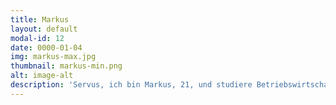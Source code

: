 ```yaml
---
title: Markus
layout: default
modal-id: 12
date: 0000-01-04
img: markus-max.jpg
thumbnail: markus-min.png
alt: image-alt
description: 'Servus, ich bin Markus, 21, und studiere Betriebswirtschaftslehre an der LMU. An Townbee fasziniert mich die Idee durch unternehmerisches Handeln sowohl eine ökologische und auch soziale Problemstellung in Angriff zu nehmen. Ich freue mich darauf mit Townbee die Leben von Geflüchteten und unsere Umwelt nachhaltig positiv zu beeinflussen.'
---
```

